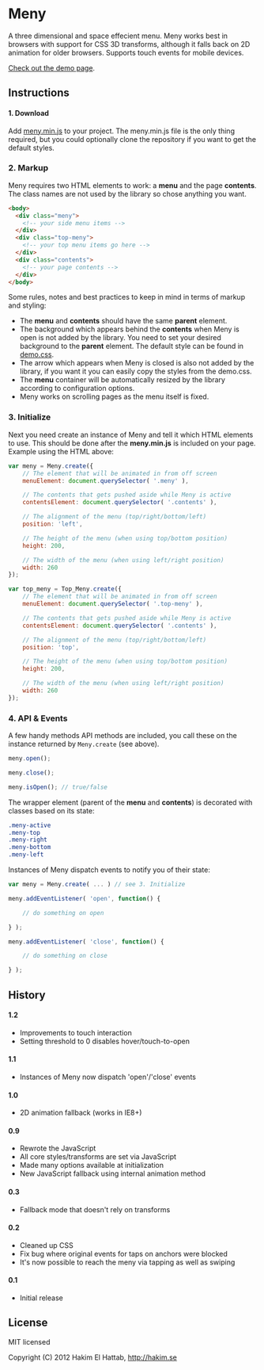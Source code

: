 # Meny

A three dimensional and space effecient menu. Meny works best in browsers with support for CSS 3D transforms, although it falls back on 2D animation for older browsers. Supports touch events for mobile devices.

[Check out the demo page](http://lab.hakim.se/meny/).


## Instructions

#### 1. Download
Add [meny.min.js](https://github.com/hakimel/Meny/blob/master/js/meny.min.js) to your project. The meny.min.js file is the only thing required, but you could optionally clone the repository if you want to get the default styles.

### 2. Markup
Meny requires two HTML elements to work: a **menu** and the page **contents**. The class names are not used by the library so chose anything you want.

```html
<body>
  <div class="meny">
    <!-- your side menu items -->
  </div>
  <div class="top-meny">
  	<!-- your top menu items go here -->
  </div>
  <div class="contents">
    <!-- your page contents -->
  </div>
</body>
```

Some rules, notes and best practices to keep in mind in terms of markup and styling:
- The **menu** and **contents** should have the same **parent** element.
- The background which appears behind the **contents** when Meny is open is not added by the library. You need to set your desired background to the **parent** element. The default style can be found in [demo.css](https://github.com/hakimel/Meny/blob/master/css/demo.css#L23).
- The arrow which appears when Meny is closed is also not added by the library, if you want it you can easily copy the styles from the demo.css.
- The **menu** container will be automatically resized by the library according to configuration options.
- Meny works on scrolling pages as the menu itself is fixed.


### 3. Initialize
Next you need create an instance of Meny and tell it which HTML elements to use. This should be done after the **meny.min.js** is included on your page. Example using the HTML above:

```javascript
var meny = Meny.create({
	// The element that will be animated in from off screen
	menuElement: document.querySelector( '.meny' ),

	// The contents that gets pushed aside while Meny is active
	contentsElement: document.querySelector( '.contents' ),

	// The alignment of the menu (top/right/bottom/left)
	position: 'left',

	// The height of the menu (when using top/bottom position)
	height: 200,

	// The width of the menu (when using left/right position)
	width: 260
});

var top_meny = Top_Meny.create({
	// The element that will be animated in from off screen
	menuElement: document.querySelector( '.top-meny' ),

	// The contents that gets pushed aside while Meny is active
	contentsElement: document.querySelector( '.contents' ),

	// The alignment of the menu (top/right/bottom/left)
	position: 'top',

	// The height of the menu (when using top/bottom position)
	height: 200,

	// The width of the menu (when using left/right position)
	width: 260
});
```

### 4. API & Events
A few handy methods API methods are included, you call these on the instance returned by ```Meny.create``` (see above). 

```javascript
meny.open();

meny.close();

meny.isOpen(); // true/false
```

The wrapper element (parent of the **menu** and **contents**) is decorated with classes based on its state:
```css
.meny-active
.meny-top
.meny-right
.meny-bottom
.meny-left
```

Instances of Meny dispatch events to notify you of their state:

```javascript
var meny = Meny.create( ... ) // see 3. Initialize

meny.addEventListener( 'open', function() {

	// do something on open

} );

meny.addEventListener( 'close', function() {

	// do something on close

} );
```


## History

#### 1.2
- Improvements to touch interaction
- Setting threshold to 0 disables hover/touch-to-open

#### 1.1
- Instances of Meny now dispatch 'open'/'close' events

#### 1.0
- 2D animation fallback (works in IE8+)

#### 0.9
- Rewrote the JavaScript
- All core styles/transforms are set via JavaScript
- Made many options available at initialization
- New JavaScript fallback using internal animation method

#### 0.3
- Fallback mode that doesn't rely on transforms

#### 0.2
- Cleaned up CSS
- Fix bug where original events for taps on anchors were blocked
- It's now possible to reach the meny via tapping as well as swiping

#### 0.1
- Initial release

## License

MIT licensed

Copyright (C) 2012 Hakim El Hattab, http://hakim.se